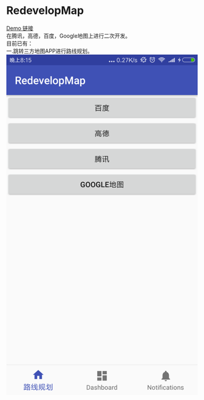 # RedevelopMap
[Demo 链接](https://github.com/selfimprW/RedevelopMap/blob/master/app-debug.apk)
<br/>在腾讯，高德，百度，Google地图上进行二次开发。
<br/>目前已有：
<br/>一.跳转三方地图APP进行路线规划。
<br/>![Image](https://github.com/selfimprW/RedevelopMap/blob/master/Screenshot_router_plan.png)
